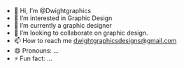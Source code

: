 - 👋 Hi, I’m @Dwightgraphics
- 👀 I’m interested in Graphic Design
- 🌱 I’m currently a graphic designer
- 💞️ I’m looking to collaborate on graphic design.
- 📫 How to reach me dwightgraphicsdesigns@gmail.com
- 😄 Pronouns: ...
- ⚡ Fun fact: ...

<!---
Dwightgraphics/Dwightgraphics is a ✨ Graphic Designer and Video Editor ✨ repository because its `README.md` (this file) appears on your GitHub profile.
You can click the Preview link to take a look at your changes.
--->
